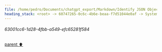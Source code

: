 ```yaml
---
file: /home/pedro/Documents/chatgpt_export/Markdown/Identify JSON Object Keys.md
heading_stack: <root> -> 60747265-0c6c-4b6e-beaa-f7d51044e0af -> System -> 63001cc6-1d28-4fbb-a549-efc65281f584
---
```

###### 63001cc6-1d28-4fbb-a549-efc65281f584
[parent ⬆️](#60747265-0c6c-4b6e-beaa-f7d51044e0af)

